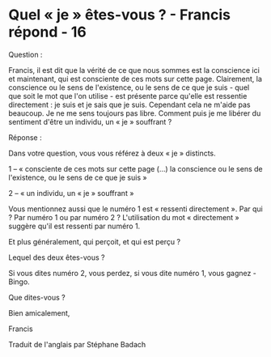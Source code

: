 # Quel « je » êtes-vous ? - Francis répond - 16

Question :

Francis, il est dit que la vérité de ce que nous sommes est la conscience ici et maintenant, qui est consciente de ces mots sur cette page. Clairement, la conscience ou le sens de l'existence, ou le sens de ce que je suis - quel que soit le mot que l'on utilise - est présente parce qu'elle est ressentie directement : je suis et je sais que je suis. Cependant cela ne m'aide pas beaucoup. Je ne me sens toujours pas libre. Comment puis je me libérer du sentiment d'être un individu, un « je » souffrant ?

Réponse :

Dans votre question, vous vous référez à deux « je » distincts.   

1 – « consciente de ces mots sur cette page (...) la conscience ou le sens de l'existence, ou le sens de ce que je suis »  

2 – « un individu, un « je » souffrant »

Vous mentionnez aussi que le numéro 1 est « ressenti directement ». Par qui ? Par numéro 1 ou par numéro 2 ? L'utilisation du mot « directement » suggère qu'il est ressenti par numéro 1.

Et plus généralement, qui perçoit, et qui est perçu ?

Lequel des deux êtes-vous ?

Si vous dites numéro 2, vous perdez, si vous dite numéro 1, vous gagnez - Bingo.

Que dites-vous ?

Bien amicalement,

Francis

Traduit de l'anglais par Stéphane Badach

